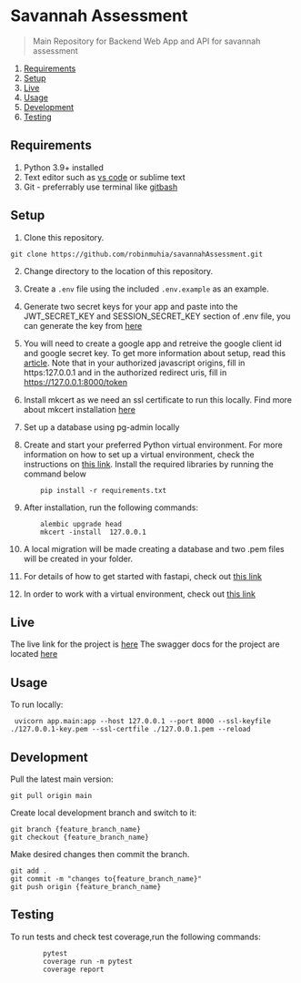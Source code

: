 # Savannah Assessment

> Main Repository for Backend Web App and API for savannah assessment

1. [Requirements](#requirements)
2. [Setup](#setup)
3. [Live](#Live)
4. [Usage](#usage)
5. [Development](#development)
6. [Testing](#testing)

## Requirements

1. Python 3.9+ installed
2. Text editor such as [vs code](https://code.visualstudio.com/) or sublime text
3. Git - preferrably use terminal like [gitbash](https://gitforwindows.org/)

## Setup

1. Clone this repository.

```
git clone https://github.com/robinmuhia/savannahAssessment.git

```

2.  Change directory to the location of this repository.
3.  Create a `.env` file using the included `.env.example` as an example.
4.  Generate two secret keys for your app and paste into the JWT_SECRET_KEY and SESSION_SECRET_KEY section of .env file,
    you can generate the key from [here](https://djecrety.ir/)
5.  You will need to create a google app and retreive the google client id and google secret key. To get more information about setup,
    read this [article](https://www.balbooa.com/gridbox-documentation/how-to-get-google-client-id-and-client-secret). Note that in your authorized javascript origins, fill in https:127.0.0.1 and in the authorized redirect uris, fill in https://127.0.0.1:8000/token
6.  Install mkcert as we need an ssl certificate to run this locally. Find more about mkcert installation [here](https://github.com/FiloSottile/mkcert)
7.  Set up a database using pg-admin locally
8.  Create and start your preferred Python virtual environment. For
    more information on how to set up a virtual environment, check the instructions on [this link](https://tutorial.djangogirls.org/en/django_installation/). Install the required libraries by running the command below

            pip install -r requirements.txt

9.  After installation, run the following commands:

            alembic upgrade head
            mkcert -install  127.0.0.1

10. A local migration will be made creating a database and two .pem files will be created in your folder.
11. For details of how to get started with fastapi, check out [this link](https://fastapi.tiangolo.com/)
12. In order to work with a virtual environment, check out [this link](https://tutorial.djangogirls.org/en/installation/#pythonanywhere)

## Live

The live link for the project is [here](https://www.vistaseniorlivinghome.co.ke/)
The swagger docs for the project are located [here](https://www.vistaseniorlivinghome.co.ke/docs)

## Usage

To run locally:

     uvicorn app.main:app --host 127.0.0.1 --port 8000 --ssl-keyfile ./127.0.0.1-key.pem --ssl-certfile ./127.0.0.1.pem --reload

## Development

Pull the latest main version:

    git pull origin main

Create local development branch and switch to it:

    git branch {feature_branch_name}
    git checkout {feature_branch_name}

Make desired changes then commit the branch.

    git add .
    git commit -m "changes to{feature_branch_name}"
    git push origin {feature_branch_name}

## Testing

To run tests and check test coverage,run the following commands:

            pytest
            coverage run -m pytest
            coverage report
